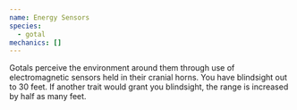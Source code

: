 ```yaml
---
name: Energy Sensors
species:
  - gotal
mechanics: []
---
```

Gotals perceive the environment around them through use of electromagnetic sensors held in their cranial horns. You have blindsight out to 30 feet. If another trait would grant you blindsight, the range is increased by half as many feet.
